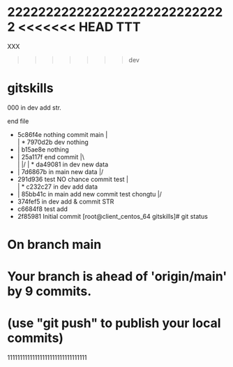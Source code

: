 22222222222222222222222222222
<<<<<<< HEAD
TTT
=======
XXX
>>>>>>> dev
# gitskills
000
in dev add str.


end file
*   5c86f4e nothing commit main
|\
| * 7970d2b dev nothing
* | b15ae8e nothing
* |   25a117f end commit
|\ \
| |/
| * da49081 in dev new data
* | 7d6867b in main new data
|/
*   291d936 test NO chance commit test
|\
| * c232c27 in dev add data
* | 85bb41c in main add new commit test chongtu
|/
* 374fef5 in dev add & commit STR
* c6684f8 test add
* 2f85981 Initial commit
[root@client_centos_64 gitskills]# git status
# On branch main
# Your branch is ahead of 'origin/main' by 9 commits.
#   (use "git push" to publish your local commits)




11111111111111111111111111111111
